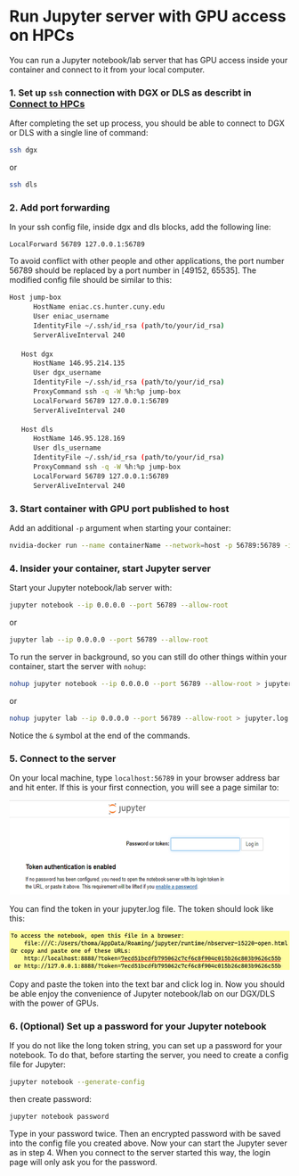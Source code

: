 # Run Jupyter server with GPU access on HPCs

You can run a Jupyter notebook/lab server that has GPU access inside your container and connect to it from your local computer.

### 1. Set up `ssh` connection with DGX or DLS as describt in [Connect to HPCs](connecting-to-hpcs.md)
After completing the set up process, you should be able to connect to DGX or DLS with a single line of command:
```bash
ssh dgx
```
or
```bash
ssh dls
```

### 2. Add port forwarding
In your ssh config file, inside dgx and dls blocks, add the following line:
```text
LocalForward 56789 127.0.0.1:56789
```
To avoid conflict with other people and other applications, the port number 56789 should be replaced by a port number in [49152, 65535]. The modified config file should be similar to this:
```bash
Host jump-box
      HostName eniac.cs.hunter.cuny.edu
      User eniac_username
      IdentityFile ~/.ssh/id_rsa (path/to/your/id_rsa)
      ServerAliveInterval 240

   Host dgx
      HostName 146.95.214.135
      User dgx_username
      IdentityFile ~/.ssh/id_rsa (path/to/your/id_rsa)
      ProxyCommand ssh -q -W %h:%p jump-box
      LocalForward 56789 127.0.0.1:56789
      ServerAliveInterval 240

   Host dls
      HostName 146.95.128.169
      User dls_username
      IdentityFile ~/.ssh/id_rsa (path/to/your/id_rsa)
      ProxyCommand ssh -q -W %h:%p jump-box
      LocalForward 56789 127.0.0.1:56789
      ServerAliveInterval 240
```
### 3. Start container with GPU port published to host
Add an additional `-p` argument when starting your container:
```bash
nvidia-docker run --name containerName --network=host -p 56789:56789 -it -v localDir:containerDir imageRepository:tag
```

### 4. Insider your container, start Jupyter server

Start your Jupyter notebook/lab server with:
```bash
jupyter notebook --ip 0.0.0.0 --port 56789 --allow-root
```
or
```bash
jupyter lab --ip 0.0.0.0 --port 56789 --allow-root
```
To run the server in background, so you can still do other things within your container, start the server with `nohup`:
```bash
nohup jupyter notebook --ip 0.0.0.0 --port 56789 --allow-root > jupyter.log &
```
or
```bash
nohup jupyter lab --ip 0.0.0.0 --port 56789 --allow-root > jupyter.log &
```
Notice the `&` symbol at the end of the commands.

### 5. Connect to the server
On your local machine, type `localhost:56789` in your browser address bar and hit enter. If this is your first connection, you will see a page similar to:

<p align="center">
  <img height=170px width=600px src="../../resources/images/jupyter_login_page.png">
</p>

You can find the token in your jupyter.log file. The token should look like this:
<p align="center">
  <img height=70px width=550px src="../../resources/images/jupyter_token.png">
</p>
Copy and paste the token into the text bar and click log in. Now you should be able enjoy the convenience of Jupyter notebook/lab on our DGX/DLS with the power of GPUs.

### 6. (Optional) Set up a password for your Jupyter notebook
If you do not like the long token string, you can set up a password for your notebook. To do that, before starting the server, you need to create a config file for Jupyter:
```bash
jupyter notebook --generate-config
```
then create password:
```bash
jupyter notebook password
```
Type in your password twice. Then an encrypted password with be saved into the config file you created above. Now your can start the Jupyter sever as in step 4. When you connect to the server started this way, the login page will only ask you for the password.
